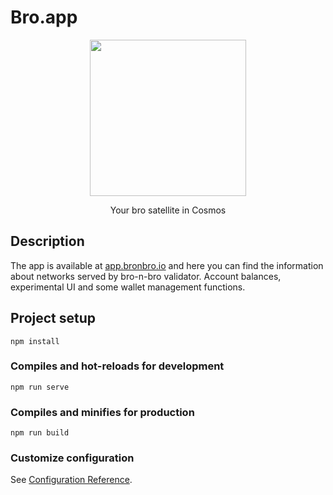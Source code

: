 # Bro.app

<p align="center">
<img src="https://bronbro.io/images/logo.svg" width=250>
</p>

<div align='center'>
Your bro satellite in Cosmos
</div>

## Description

The app is available at [app.bronbro.io](http://app.bronbro.io/) and here you can find the information about networks served by bro-n-bro validator. Account balances, experimental UI and some wallet management functions. 

## Project setup
```
npm install
```

### Compiles and hot-reloads for development
```
npm run serve
```

### Compiles and minifies for production
```
npm run build
```

### Customize configuration
See [Configuration Reference](https://cli.vuejs.org/config/).
